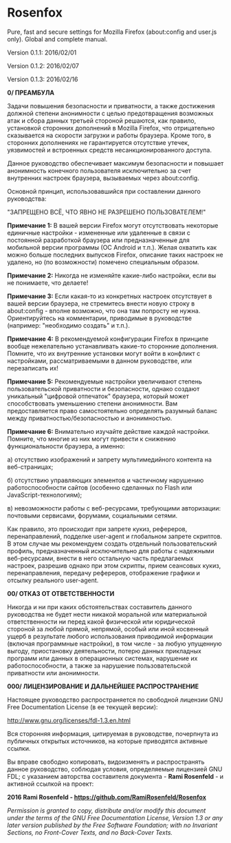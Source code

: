 # Rosenfox
Pure, fast and secure settings for Mozilla Firefox (about:config and user.js only). Global and complete manual.

Version 0.1.1: 2016/02/01

Version 0.1.2: 2016/02/07

Version 0.1.3: 2016/02/16

**0/ ПРЕАМБУЛА**

Задачи повышения безопасности и приватности, а также достижения должной степени анонимности с целью предотвращения возможных атак и сбора данных третьей стороной решаются, как правило, установкой сторонних дополнений в Mozilla Firefox, что отрицательно сказывается на скорости загрузки и работы браузера. Кроме того, в сторонних дополнениях не гарантируется отсутствие утечек, уязвимостей и встроенных средств несанкционированного доступа.

Данное руководство обеспечивает максимум безопасности и повышает анонимность конечного пользователя исключительно за счет внутренних настроек браузера, вызываемых через about:config.

Основной принцип, использовавшийся при составлении данного руководства:

"ЗАПРЕЩЕНО ВСЁ, ЧТО ЯВНО НЕ РАЗРЕШЕНО ПОЛЬЗОВАТЕЛЕМ!"


**Примечание 1:** В вашей версии Firefox  могут отсутствовать некоторые единичные настройки - измененные или удаленные в связи с постоянной разработкой браузера или предназначенные для мобильной версии программы (ОС Android и т.п.). Желая охватить как можно больше последних выпусков Firefox, описание таких настроек не удалено, но (по возможности) помечено специальным образом. 

**Примечание 2:** Никогда не изменяйте какие-либо настройки, если вы не понимаете, что делаете! 

**Примечание 3:** Если какая-то из конкретных настроек отсутствует в вашей версии браузера, не стремитесь внести новую строку в about:config - вполне возможно, что она там попросту не нужна. Ориентируйтесь на комментарии, приводимые в руководстве (например: "необходимо создать" и т.п.).

**Примечание 4:** В рекомендуемой конфигурации Firefox в принципе вообще нежелательно устанавливать какие-то сторонние дополнения. Помните, что их внутренние установки могут войти в конфликт с настройками, рассматриваемыми в данном руководстве, или перезаписать их!

**Примечание 5:** Рекомендуемые настройки увеличивают степень пользовательской приватности и безопасности, однако создают уникальный "цифровой отпечаток" браузера, который может способствовать уменьшению степени анонимности. Вам предоставляется право самостоятельно определять разумный баланс между приватностью/безопасностью и анонимностью.

**Примечание 6:** Внимательно изучайте действие каждой настройки. Помните, что многие из них могут привести к  снижению функциональности браузера, а именно: 

а) отсутствию изображений и запрету мультимедийного контента на веб-страницах;

б) отсутствию управляющих элементов и частичному нарушению работоспособности сайтов (особенно сделанных по Flash или JavaScript-технологиям);

в) невозможности работы с веб-ресурсами, требующими авторизации: почтовыми сервисами, форумами, социальными сетями. 

Как правило, это происходит при запрете кукиз, рефереров, перенаправлений, подделке user-agent и глобальном запрете скриптов. В этом случае мы рекомендуем создать отдельный пользовательский профиль, предназначенный исключительно для работы с надежными веб-ресурсами, внести в него остальную часть предлагаемых настроек, разрешив однако при этом скрипты, прием сеансовых кукиз, перенаправления, передачу рефереров, отображение графики и отсылку реального user-agent.

**00/ ОТКАЗ ОТ ОТВЕТСТВЕННОСТИ**

Никогда и ни при каких обстоятельствах составитель данного руководства не будет нести никакой моральной или материальной ответственности ни перед какой физической или юридической стороной за любой прямой, непрямой, особый или иной косвенный ущерб в результате любого использования приводимой информации (включая программные настройки), в том числе - за любую упущенную выгоду, приостановку деятельности, потерю данных прикладных программ или данных в операционных системах, нарушение их работоспособности, а также за нарушение пользовательской приватности или анонимности.

**000/ ЛИЦЕНЗИРОВАНИЕ И ДАЛЬНЕЙШЕЕ РАСПРОСТРАНЕНИЕ**

Настоящее руководство распространяется по свободной лицензии GNU Free Documentation License (в ее текущей версии):

http://www.gnu.org/licenses/fdl-1.3.en.html

Вся сторонняя информация, цитируемая в руководстве, почерпнута из публичных открытых источников, на которые приводятся активные ссылки.

Вы вправе свободно копировать, видоизменять и распространять данное руководство, соблюдая условия, определяемые лицензией GNU FDL; с указанием авторства составителя документа - **Rami Rosenfeld** - и активной ссылкой на проект:

**2016 Rami Rosenfeld - https://github.com/RamiRosenfeld/Rosenfox**

*Permission is granted to copy, distribute and/or modify this document under the terms of the GNU Free Documentation License, Version 1.3 or any later version published by the Free Software Foundation; with no Invariant Sections, no Front-Cover Texts, and no Back-Cover Texts.*


